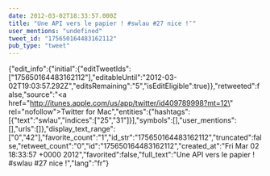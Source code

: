 ```yaml
---
date: 2012-03-02T18:33:57.000Z
title: "Une API vers le papier ! #swlau #27 nice !″"
user_mentions: "undefined"
tweet_id: "175650164483162112"
pub_type: "tweet"
---
```

{"edit_info":{"initial":{"editTweetIds":["175650164483162112"],"editableUntil":"2012-03-02T19:03:57.292Z","editsRemaining":"5","isEditEligible":true}},"retweeted":false,"source":"<a href=\"http://itunes.apple.com/us/app/twitter/id409789998?mt=12\" rel=\"nofollow\">Twitter for Mac</a>","entities":{"hashtags":[{"text":"swlau","indices":["25","31"]}],"symbols":[],"user_mentions":[],"urls":[]},"display_text_range":["0","42"],"favorite_count":"1","id_str":"175650164483162112","truncated":false,"retweet_count":"0","id":"175650164483162112","created_at":"Fri Mar 02 18:33:57 +0000 2012","favorited":false,"full_text":"Une API vers le papier ! #swlau #27 nice !","lang":"fr"}
